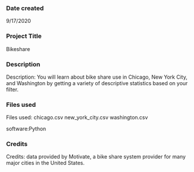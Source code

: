 ### Date created
9/17/2020

### Project Title
Bikeshare

### Description
Description: You will learn about bike share use in Chicago, New York City, and Washington by getting a variety of descriptive statistics based on your filter.

### Files used
Files used:
chicago.csv
new_york_city.csv
washington.csv

software:Python

### Credits
Credits: data provided by Motivate, a bike share system provider for many major cities in the United States.

